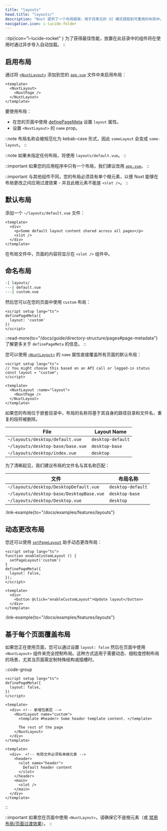 ```yaml
---
title: "layouts"
head.title: "layouts/"
description: "Nuxt 提供了一个布局框架，用于将常见的 UI 模式提取到可重用的布局中。"
navigation.icon: i-lucide-folder
---
```


::tip{icon="i-lucide-rocket" }
为了获得最佳性能，放置在此目录中的组件将在使用时通过异步导入自动加载。
::

## 启用布局

通过将 [`<NuxtLayout>`](/docs/api/components/nuxt-layout) 添加到您的 [`app.vue`](/docs/guide/directory-structure/app) 文件中来启用布局：

```vue [app.vue]
<template>
  <NuxtLayout>
    <NuxtPage />
  </NuxtLayout>
</template>
```

要使用布局：

- 在您的页面中使用 [definePageMeta](/docs/api/utils/define-page-meta) 设置 `layout` 属性。
- 设置 `<NuxtLayout>` 的 `name` prop。

::note
布局名称会被规范化为 kebab-case 形式，因此 `someLayout` 会变成 `some-layout`。
::

::note
如果未指定任何布局，将使用 `layouts/default.vue`。
::

::important
如果您的应用程序中只有一个布局，我们建议改用 [`app.vue`](/docs/guide/directory-structure/app)。
::

::important
与其他组件不同，您的布局必须具有单个根元素，以便 Nuxt 能够在布局更改之间应用过渡效果 - 并且此根元素不能是 `<slot />`。
::

## 默认布局

添加一个 `~/layouts/default.vue` 文件：

```vue [layouts/default.vue]
<template>
  <div>
    <p>Some default layout content shared across all pages</p>
    <slot />
  </div>
</template>
```

在布局文件中，页面的内容将显示在 `<slot />` 组件中。

## 命名布局

```bash [Directory Structure]
-| layouts/
---| default.vue
---| custom.vue
```

然后您可以在您的页面中使用 `custom` 布局：

```vue twoslash [pages/about.vue]
<script setup lang="ts">
definePageMeta({
  layout: 'custom'
})
</script>
```

::read-more{to="/docs/guide/directory-structure/pages#page-metadata"}
了解更多关于 `definePageMeta` 的信息。
::

您可以使用 [`<NuxtLayout>`](/docs/api/components/nuxt-layout) 的 `name` 属性直接覆盖所有页面的默认布局：

```vue [app.vue]
<script setup lang="ts">
// You might choose this based on an API call or logged-in status
const layout = "custom";
</script>

<template>
  <NuxtLayout :name="layout">
    <NuxtPage />
  </NuxtLayout>
</template>
```

如果您的布局位于嵌套目录中，布局的名称将基于其自身的路径目录和文件名，重复的段将被删除。

File | Layout Name
-- | --
`~/layouts/desktop/default.vue` | `desktop-default`
`~/layouts/desktop-base/base.vue` | `desktop-base`
`~/layouts/desktop/index.vue` | `desktop`

为了清晰起见，我们建议布局的文件名与其名称匹配：

文件 | 布局名称
-- | --
`~/layouts/desktop/DesktopDefault.vue` | `desktop-default`
`~/layouts/desktop-base/DesktopBase.vue` | `desktop-base`
`~/layouts/desktop/Desktop.vue` | `desktop`

:link-example{to="/docs/examples/features/layouts"}

## 动态更改布局

您还可以使用 [`setPageLayout`](/docs/api/utils/set-page-layout) 助手动态更改布局：

```vue twoslash
<script setup lang="ts">
function enableCustomLayout () {
  setPageLayout('custom')
}
definePageMeta({
  layout: false,
});
</script>

<template>
  <div>
    <button @click="enableCustomLayout">Update layout</button>
  </div>
</template>
```

:link-example{to="/docs/examples/features/layouts"}

## 基于每个页面覆盖布局

如果您正在使用页面，您可以通过设置 `layout: false` 然后在页面中使用 `<NuxtLayout>` 组件来完全控制布局。这种方式适用于需要动态、细粒度控制布局的场景，尤其当页面需定制特殊结构或插槽时。

::code-group

```vue [pages/index.vue]
<script setup lang="ts">
definePageMeta({
  layout: false,
})
</script>

<template>
  <div> <!-- 新增包裹层 -->
    <NuxtLayout name="custom">
      <template #header> Some header template content. </template>

      The rest of the page
    </NuxtLayout>
  </div>
</template>
```

```vue [layouts/custom.vue]
<template>
  <div>  <!-- 布局文件必须有单根元素 -->
    <header>
      <slot name="header">
        Default header content
      </slot>
    </header>
    <main>
      <slot />
    </main>
  </div>
</template>
```

::

::important
如果您在页面中使用 `<NuxtLayout>`，请确保它不是根元素（或 [禁用布局/页面过渡效果](/docs/getting-started/transitions#disable-transitions)）。
::
